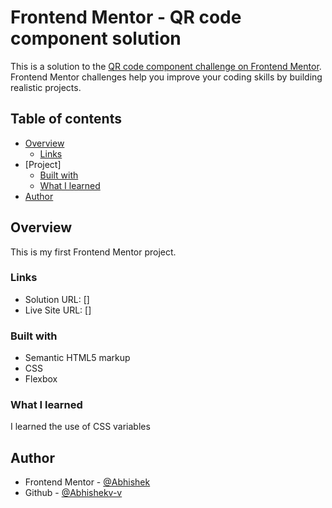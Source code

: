 # Frontend Mentor - QR code component solution

This is a solution to the [QR code component challenge on Frontend Mentor](https://www.frontendmentor.io/challenges/qr-code-component-iux_sIO_H). Frontend Mentor challenges help you improve your coding skills by building realistic projects. 

## Table of contents

- [Overview](#overview)
  - [Links](#links)
- [Project]
  - [Built with](#built-with)
  - [What I learned](#what-i-learned)
- [Author](#author)

## Overview
This is my first Frontend Mentor project. 

### Links

- Solution URL: []
- Live Site URL: []

### Built with

- Semantic HTML5 markup
- CSS
- Flexbox

### What I learned

I learned the use of CSS variables

## Author

- Frontend Mentor - [@Abhishek](https://www.frontendmentor.io/profile/Abhishekv-v)
- Github - [@Abhishekv-v](https://github.com/Abhishekv-v)
